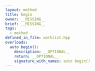 ```yaml
---
layout: method
title: begin
owner: __MISSING__
brief: __MISSING__
tags:
  - method
defined_in_file: worklist.hpp
overloads:
  auto begin():
    description: __OPTIONAL__
    return: __OPTIONAL__
    signature_with_names: auto begin()
---
```

